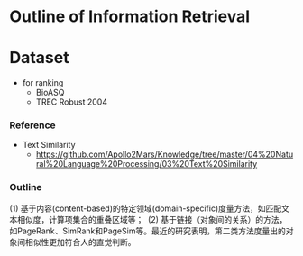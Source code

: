 # Outline of Information Retrieval

# Dataset
+ for ranking
	+ BioASQ
	+ TREC Robust 2004


### Reference
+ Text Similarity
	+ https://github.com/Apollo2Mars/Knowledge/tree/master/04%20Natural%20Language%20Processing/03%20Text%20Similarity

### Outline
(1) 基于内容(content-based)的特定领域(domain-specific)度量方法，如匹配文本相似度，计算项集合的重叠区域等； 
(2) 基于链接（对象间的关系）的方法，如PageRank、SimRank和PageSim等。最近的研究表明，第二类方法度量出的对象间相似性更加符合人的直觉判断。
